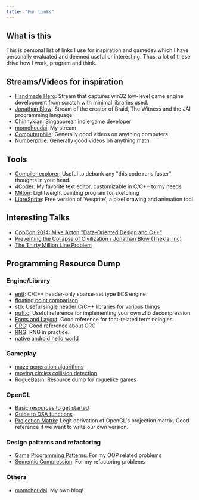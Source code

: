 ```yaml
---
title: "Fun Links"
---
```

## What is this
This is personal list of links I use for inspiration and gamedev which I have personally evaluated and deemed useful or interesting. Thus, a lot of these drive how I work, program and think.

## Streams/Videos for inspiration
- [Handmade Hero](https://hero.handmade.network/episode/code): Stream that captures win32 low-level game engine development from scratch with minimal libraries used.
- [Jonathan Blow](https://https://www.twitch.tv/j_blow/): Stream of the creator of Braid, The Witness and the JAI programming language
- [Chinnykian](https://www.twitch.tv/chinykian): Singaporean indie game developer  
- [momohoudai](https://www.twitch.tv/momohoudai): My stream
- [Computerphile](https://www.youtube.com/channel/UC9-y-6csu5WGm29I7JiwpnA): Generally good videos on anything computers
- [Numberphile](https://www.youtube.com/user/numberphile): Generally good videos on anything math

## Tools
- [Compiler explorer](https://godbolt.org/): Useful to debunk any "this code runs faster" thoughts in your head.
- [4Coder](https://4coder.handmade.network/): My favorite text editor, customizable in C/C++ to my needs
- [Milton](https://milton.handmade.network/): Lightweight painting program for sketching
- [LibreSprite](https://libresprite.github.io/): Free version of 'Aesprite', a pixel drawing and animation tool

## Interesting Talks
- [CppCon 2014: Mike Acton "Data-Oriented Design and C++"](https://www.youtube.com/watch?v=rX0ItVEVjHc) 
- [Preventing the Collapse of Civilization / Jonathan Blow (Thekla, Inc)](https://www.youtube.com/watch?v=ZSRHeXYDLko)
- [The Thirty Million Line Problem](https://www.youtube.com/watch?v=kZRE7HIO3vk)

## Programming Resource Dump

### Engine/Library
- [entt](https://github.com/skypjack/entt): C/C++ header-only sparse-set type ECS engine
- [floating point comparison](https://floating-point-gui.de/errors/comparison/)
- [stb](https://github.com/nothings/stb): Useful single header C/C++ libraries for various things 
- [puff.c](https://github.com/madler/zlib/blob/master/contrib/puff/puff.c): Useful reference for implementing your own zlib decompression
- [Fonts and Layout](https://simoncozens.github.io/fonts-and-layout/): Good reference for font-related terminologies
- [CRC](https://barrgroup.com/embedded-systems/how-to/crc-calculation-c-code): Good reference about CRC
- [RNG](https://www.pcg-random.org/posts/bounded-rands.html): RNG in practice.
- [native android hello world](https://www.hanshq.net/command-line-android.html)

### Gameplay
- [maze generation algorithms](http://www.astrolog.org/labyrnth/algrithm.htm)
- [moving circles collision detection](https://www.gamasutra.com/view/feature/131424/pool_hall_lessons_fast_accurate_.php?print=1) 
- [RogueBasin](http://www.roguebasin.com/index.php?title=Main_Page): Resource dump for roguelike games

### OpenGL
- [Basic resources to get started](https://learnopengl.com/)
- [Guide to DSA functions](https://github.com/fendevel/Guide-to-Modern-OpenGL-Functions#glcreatebuffers)
- [Projection Matrix](http://www.songho.ca/opengl/gl_projectionmatrix.html): Legit derivation of OpenGL's projection matrix. Good reference if we want to write our own version.

### Design patterns and refactoring
- [Game Programming Patterns](https://gameprogrammingpatterns.com/): For my OOP related problems
- [Sementic Compression](https://caseymuratori.com/blog_0015): For my refactoring problems

### Others
- [momohoudai](https://geraldwong.net/blog/): My own blog!
